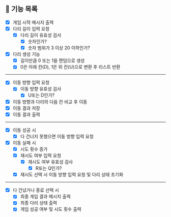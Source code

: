 ## 🎯 기능 목록
- [X] 게임 시작 메시지 출력
- [X] 다리 길이 입력 요청
    - [X] 다리 길이 유효성 검사
        - [X] 숫자인가?
        - [X] 숫자 범위가 3 이상 20 이하인가?
- [X] 다리 생성 기능
    - [X] 길이만큼 0 또는 1을 랜덤으로 생성
    - [X] 0은 아래 칸(D), 1은 위 칸(U)으로 변환 후 리스트 반환
---
- [X] 이동 방향 입력 요청
    - [X] 이동 방향 유효성 검사
        - [X] U또는 D인가?
- [X] 이동 방향과 다리의 다음 칸 비교 후 이동
- [X] 이동 결과 저장
- [X] 이동 결과 출력
---
- [X] 이동 성공 시
    - [X] 다 건너지 못했으면 이동 방향 입력 요청
- [X] 이동 실패 시
    - [X] 시도 횟수 증가
    - [X] 재시도 여부 입력 요청
        - [X] 재시도 여부 유효성 검사
            - [X] R또는 Q인가?
    - [X] 재시도 선택 시 이동 방향 입력 요청 및 다리 상태 초기화
---
- [X] 다 건넜거나 종료 선택 시
    - [X] 최종 게임 결과 메시지 출력
    - [X] 최종 다리 상태 출력
    - [X] 게임 성공 여부 및 시도 횟수 출력
